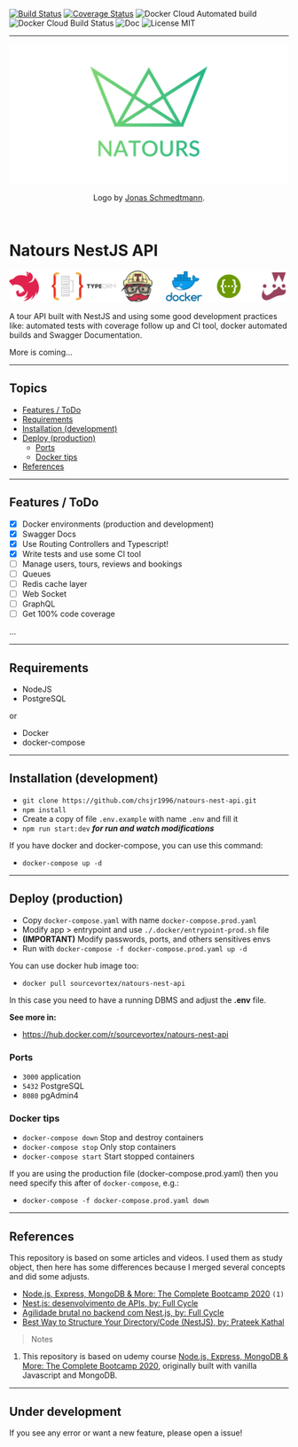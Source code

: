[![Build Status](https://travis-ci.com/chsjr1996/natours-nest-api.svg?branch=main)](https://travis-ci.com/chsjr1996/natours-nest-api) [![Coverage Status](https://coveralls.io/repos/github/chsjr1996/natours-nest-api/badge.svg?branch=main)](https://coveralls.io/github/chsjr1996/natours-nest-api?branch=main) ![Docker Cloud Automated build](https://img.shields.io/docker/cloud/automated/sourcevortex/natours-nest-api) ![Docker Cloud Build Status](https://img.shields.io/docker/cloud/build/sourcevortex/natours-nest-api) ![Doc](https://img.shields.io/badge/doc-swagger-%230E7FBF) ![License MIT](https://img.shields.io/github/license/chsjr1996/natours-nest-api)

---

![Natours Logo](./natours-logo.png)

<p align="center">Logo by <a href="https://github.com/jonasschmedtmann">Jonas Schmedtmann</a>.</p>

<br>

# Natours NestJS API

![Repository Banner](./repo-banner.png)

A tour API built with NestJS and using some good development practices like: automated tests with coverage follow up and CI tool, docker automated builds and Swagger Documentation.

More is coming...

---

## Topics

- [Features / ToDo](#features--todo)
- [Requirements](#requirements)
- [Installation (development)](#installation-development)
- [Deploy (production)](#deploy-production)
  - [Ports](#ports)
  - [Docker tips](#docker-tips)
- [References](#references)

---

## Features / ToDo

- [x] Docker environments (production and development)
- [x] Swagger Docs
- [x] Use Routing Controllers and Typescript!
- [x] Write tests and use some CI tool
- [ ] Manage users, tours, reviews and bookings
- [ ] Queues
- [ ] Redis cache layer
- [ ] Web Socket
- [ ] GraphQL
- [ ] Get 100% code coverage

...

---

## Requirements

- NodeJS
- PostgreSQL

or

- Docker
- docker-compose

---

## Installation (development)

- `git clone https://github.com/chsjr1996/natours-nest-api.git`
- `npm install`
- Create a copy of file `.env.example` with name `.env` and fill it
- `npm run start:dev` **_for run and watch modifications_**

If you have docker and docker-compose, you can use this command:

- `docker-compose up -d`

---

## Deploy (production)

- Copy `docker-compose.yaml` with name `docker-compose.prod.yaml`
- Modify app > entrypoint and use `./.docker/entrypoint-prod.sh` file
- **(IMPORTANT)** Modify passwords, ports, and others sensitives envs
- Run with `docker-compose -f docker-compose.prod.yaml up -d `

You can use docker hub image too:

- `docker pull sourcevortex/natours-nest-api`

In this case you need to have a running DBMS and adjust the **.env** file.

**See more in:**

- https://hub.docker.com/r/sourcevortex/natours-nest-api

### Ports

- `3000` application
- `5432` PostgreSQL
- `8080` pgAdmin4

### Docker tips

- `docker-compose down` Stop and destroy containers
- `docker-compose stop` Only stop containers
- `docker-compose start` Start stopped containers

If you are using the production file (docker-compose.prod.yaml) then you need specify this after of `docker-compose`, e.g.:

- `docker-compose -f docker-compose.prod.yaml down`

---

## References

This repository is based on some articles and videos. I used them as study object, then here has some differences because I merged several concepts and did some adjusts.

- [Node.js, Express, MongoDB & More: The Complete Bootcamp 2020](https://www.udemy.com/course/nodejs-express-mongodb-bootcamp) `(1)`
- [Nest.js: desenvolvimento de APIs, by: Full Cycle](https://www.youtube.com/watch?v=BT7novtdAgI&t=6650s)
- [Agilidade brutal no backend com Nest.js, by: Full Cycle](https://www.youtube.com/watch?v=qE0jRojtx08)
- [Best Way to Structure Your Directory/Code (NestJS), by: Prateek Kathal](https://medium.com/the-crowdlinker-chronicle/best-way-to-structure-your-directory-code-nestjs-a06c7a641401)

> Notes

1. This repository is based on udemy course [Node.js, Express, MongoDB & More: The Complete Bootcamp 2020](https://www.udemy.com/course/nodejs-express-mongodb-bootcamp/), originally built with vanilla Javascript and MongoDB.

---

## Under development

If you see any error or want a new feature, please open a issue!
